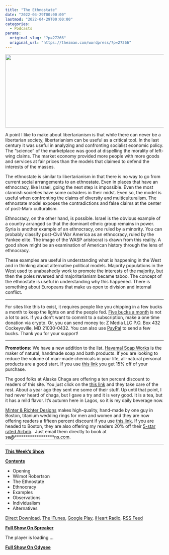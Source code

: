 ```yaml
---
title: "The Ethnostate"
date: "2022-04-29T00:00:00"
lastmod: "2022-04-29T00:00:00"
categories:
  - Podcasts
params:
  original_slug: "?p=27266"
  original_url: "https://thezman.com/wordpress/?p=27266"
---
```


[<img
src="http://thezman.com/wordpress/wp-content/uploads/2018/01/Power-Hour.png"
decoding="async" width="600" height="233" />](http://thezman.com/wordpress/wp-content/uploads/2018/01/Power-Hour.png)

A point I like to make about libertarianism is that while there can
never be a libertarian society, libertarianism can be useful as a
critical tool. In the last century it was useful in analyzing and
confronting socialist economic policy. The “science” of the marketplace
was good at dispelling the morality of left-wing claims. The market
economy provided more people with more goods and services at fair prices
than the models that claimed to defend the interests of the masses.

The ethnostate is similar to libertarianism in that there is no way to
go from current social arrangements to an ethnostate. Even in places
that have an ethnocracy, like Israel, going the next step is impossible.
Even the most clannish societies have some outsiders in their midst.
Even so, the model is useful when confronting the claims of diversity
and multiculturalism. The ethnostate model exposes the contradictions
and false claims at the center of post-Marx culturalism.

Ethnocracy, on the other hand, is possible. Israel is the obvious
example of a country arranged so that the dominant ethnic group remains
in power. Syria is another example of an ethnocracy, one ruled by a
minority. You can probably classify post-Civil War America as an
ethnocracy, ruled by the Yankee elite. The image of the WASP aristocrat
is drawn from this reality. A good show might be an examination of
American history through the lens of ethnocracy.

These examples are useful in understanding what is happening in the West
and in thinking about alternative political models. Majority populations
in the West used to unabashedly work to promote the interests of the
majority, but then the poles reversed and majoritarianism became taboo.
The concept of the ethnostate is useful in understanding why this
happened. There is something about Europeans that make us open to
division and internal conflict.

------------------------------------------------------------------------

For sites like this to exist, it requires people like you chipping in a
few bucks a month to keep the lights on and the people fed.
<a href="https://www.subscribestar.com/the-z-blog"
rel="noopener noreferrer" target="_blank">Five bucks a month</a> is not
a lot to ask. If you don’t want to commit to a subscription, make a one
time donation via crypto. Or, you can send money to: Z Media LLC P.O.
Box 432 Cockeysville, MD 21030-0432. You can also use <a
href="https://www.paypal.com/cgi-bin/webscr?cmd=_s-xclick&amp;hosted_button_id=UDAS2Q8JYA6CN&amp;source=url"
rel="noopener noreferrer" target="_blank">PayPal</a> to send a few
bucks. Thank you for your support!

------------------------------------------------------------------------

**Promotions:** We have a new addition to the list.
<a href="https://havamalsoapworks.com/" rel="noopener"
target="_blank">Havamal Soap Works</a> is the maker of natural, handmade
soap and bath products. If you are looking to reduce the volume of
man-made chemicals in your life, all-natural personal products are a
good start. If you use
<a href="https://havamalsoapworks.com/discount/ZMAN" rel="noopener"
target="_blank">this link</a> you get 15% off of your purchase.

The good folks at Alaska Chaga are offering a ten percent discount to
readers of this site. You just click on the
<a href="https://alaskachaga.us/discount/ZMAN" rel="noopener noreferrer"
target="_blank">this link</a> and they take care of the rest. About a
year ago they sent me some of their stuff. Up until that point, I had
never heard of chaga, but I gave a try and it is very good. It is a tea,
but it has a mild flavor. It’s autumn here in Lagos, so it is my daily
beverage now.

<a href="https://www.minterandrichterdesigns.com/"
rel="noreferrer nofollow noopener" target="_blank">Minter &amp; Richter
Designs</a> makes high-quality, hand-made by one guy in Boston, titanium
wedding rings for men and women and they are now offering readers a
fifteen percent discount if you use
<a href="https://www.minterandrichterdesigns.com/discount/ZMAN"
rel="noreferrer nofollow noopener" target="_blank">this link</a>.
<span class="highlight"><span class="colour"><span class="font"><span class="size">If
you are headed to Boston, they are also offering my readers 20% off
their <a
href="https://www.airbnb.com/users/7988017/listings?user_id=7988017&amp;s=3"
rel="noopener noreferrer" target="_blank">5-star rated Airbnb</a>.  Just
email them directly to book at
<a href="mailto:sa***@*********************ns.com"
data-original-string="UGf5jAJSZ1yysSBVam9SqQ==cb7jE48PC44lhmoPFLFp4qEaWt9sBMqJALPJ/OZKMyE7MRhPJd+wyu+qQfm2BodiNmF"><span
class="apbct-email-encoder"
data-original-string="7b6oNwkrgn8K9tRDhhu8Yw==cb7bRbJ8zfgSXNXGaM9ajhP8A9WDdEq4G4C2XKcLitvrPo7W7zY/tSMcUv/3bBvCqL5"
title="This contact has been encoded by Anti-Spam by CleanTalk. Click to decode. To finish the decoding make sure that JavaScript is enabled in your browser.">sa<span
class="apbct-blur">***</span>@<span
class="apbct-blur">*********************</span>ns.com</span></a>.</span></span></span></span>

------------------------------------------------------------------------

**<u>This Week’s Show</u>**

**<u>Contents</u>**

-   Opening
-   Wilmot Robertson
-   The Ethnostate
-   Ethnocracy
-   Examples
-   Observations
-   Individualism
-   Alternatives

<a href="https://api.spreaker.com/v2/episodes/49593949/download.mp3"
rel="noopener" target="_blank">Direct Download</a>, <a
href="https://itunes.apple.com/us/podcast/the-z-blog-power-hour/id1262799640?mt=2"
rel="noopener noreferrer" target="_blank">The iTunes</a>, <a
href="https://podcasts.google.com/?feed=aHR0cHM6Ly93d3cuc3ByZWFrZXIuY29tL3Nob3cvMjU4OTY1Ny9lcGlzb2Rlcy9mZWVk"
rel="noopener noreferrer" target="_blank">Google Play</a>, <a href="https://www.iheart.com/podcast/the-z-blog-power-hour-29246491/"
rel="noopener noreferrer" target="_blank">iHeart Radio,</a>
<a href="https://www.spreaker.com/show/2589657/episodes/feed"
rel="noopener noreferrer" target="_blank">RSS Feed</a>

**<u>Full Show On Spreaker</u>**

The player is loading ...

<span class="widget_spinner dark"></span>

**<u>Full Show On Odysee</u>**
